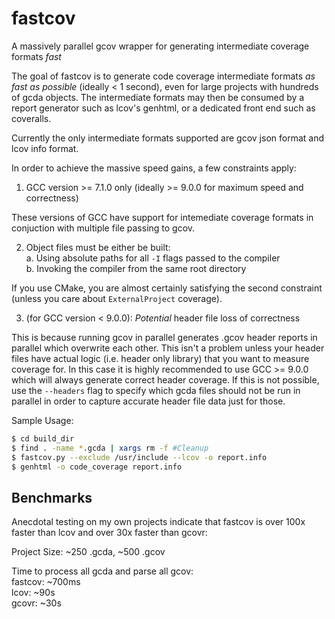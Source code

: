 # fastcov
A massively parallel gcov wrapper for generating intermediate coverage formats *fast*

The goal of fastcov is to generate code coverage intermediate formats *as fast as possible* (ideally < 1 second), even for large projects with hundreds of gcda objects. The intermediate formats may then be consumed by a report generator such as lcov's genhtml, or a dedicated front end such as coveralls.

Currently the only intermediate formats supported are gcov json format and lcov info format.

In order to achieve the massive speed gains, a few constraints apply:

1. GCC version >= 7.1.0 only (ideally >= 9.0.0 for maximum speed and correctness)

These versions of GCC have support for intemediate coverage formats in conjuction with multiple file passing to gcov.

2. Object files must be either be built:  
  a. Using absolute paths for all `-I` flags passed to the compiler  
  b. Invoking the compiler from the same root directory

If you use CMake, you are almost certainly satisfying the second constraint (unless you care about `ExternalProject` coverage).

3. (for GCC version < 9.0.0): *Potential* header file loss of correctness

This is because running gcov in parallel generates .gcov header reports in parallel which overwrite each other. This isn't a problem unless your header files have actual logic (i.e. header only library) that you want to measure coverage for. In this case it is highly recommended to use GCC >= 9.0.0 which will always generate correct header coverage. If this is not possible, use the `--headers` flag to specify which gcda files should not be run in parallel in order to capture accurate header file data just for those.

Sample Usage:
```bash
$ cd build_dir
$ find . -name *.gcda | xargs rm -f #Cleanup
$ fastcov.py --exclude /usr/include --lcov -o report.info
$ genhtml -o code_coverage report.info
```

## Benchmarks

Anecdotal testing on my own projects indicate that fastcov is over 100x faster than lcov and over 30x faster than gcovr:

Project Size: ~250 .gcda, ~500 .gcov

Time to process all gcda and parse all gcov:  
fastcov: ~700ms  
lcov:    ~90s  
gcovr:   ~30s
